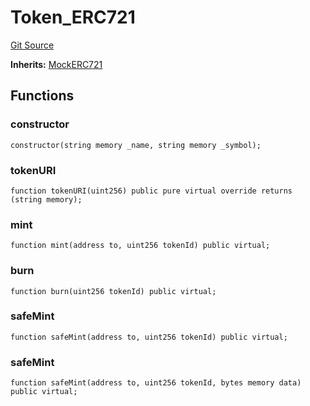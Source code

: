 # Token_ERC721
[Git Source](https://github.com/dustinstacy/boncurs/blob/02ed8078bd89ba19394d69164a2bad75906f2c24/lib/forge-std/test/mocks/MockERC721.t.sol)

**Inherits:**
[MockERC721](/lib/forge-std/src/mocks/MockERC721.sol/contract.MockERC721.md)


## Functions
### constructor


```solidity
constructor(string memory _name, string memory _symbol);
```

### tokenURI


```solidity
function tokenURI(uint256) public pure virtual override returns (string memory);
```

### mint


```solidity
function mint(address to, uint256 tokenId) public virtual;
```

### burn


```solidity
function burn(uint256 tokenId) public virtual;
```

### safeMint


```solidity
function safeMint(address to, uint256 tokenId) public virtual;
```

### safeMint


```solidity
function safeMint(address to, uint256 tokenId, bytes memory data) public virtual;
```

